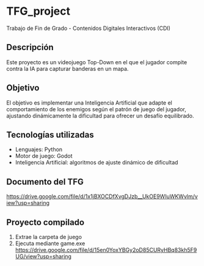 # TFG_project
Trabajo de Fin de Grado - Contenidos Digitales Interactivos (CDI)

## Descripción
Este proyecto es un videojuego Top-Down en el que el jugador compite contra la IA para capturar banderas en un mapa.

## Objetivo
El objetivo es implementar una Inteligencia Artificial que adapte el comportamiento de los enemigos según el patrón de juego del jugador, ajustando dinámicamente la dificultad para ofrecer un desafío equilibrado.

## Tecnologías utilizadas
- Lenguajes: Python
- Motor de juego: Godot
- Inteligencia Artificial: algoritmos de ajuste dinámico de dificultad

## Documento del TFG
https://drive.google.com/file/d/1x1jBXOCDfXvgDJzb__UkOE9WIuWKWvlm/view?usp=sharing

## Proyecto compilado
1. Extrae la carpeta de juego
2. Ejecuta mediante game.exe
https://drive.google.com/file/d/15en0YoxYBGy2oD85CURyHBq83kh5F9UG/view?usp=sharing
